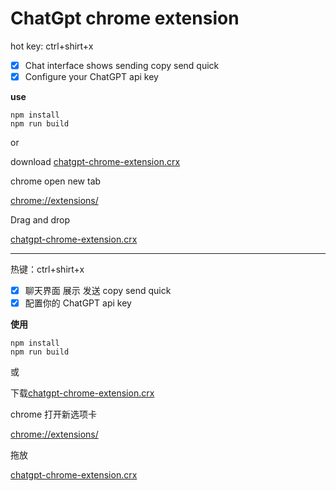 # ChatGpt chrome extension

hot key: ctrl+shirt+x

- [x] Chat interface shows sending copy send quick
- [x] Configure your ChatGPT api key

**use**

```
npm install
npm run build
```

or

download [chatgpt-chrome-extension.crx](./chatgpt-chrome-extension.crx)

chrome open new tab

[chrome://extensions/](chrome://extensions/)

Drag and drop

[chatgpt-chrome-extension.crx](./chatgpt-chrome-extension.crx)

---

热键：ctrl+shirt+x

- [x] 聊天界面 展示 发送 copy send quick
- [x] 配置你的 ChatGPT api key

**使用**

```
npm install
npm run build
```

或

下载[chatgpt-chrome-extension.crx](./chatgpt-chrome-extension.crx)

chrome 打开新选项卡

[chrome://extensions/](chrome://extensions/)

拖放

[chatgpt-chrome-extension.crx](./chatgpt-chrome-extension.crx)
